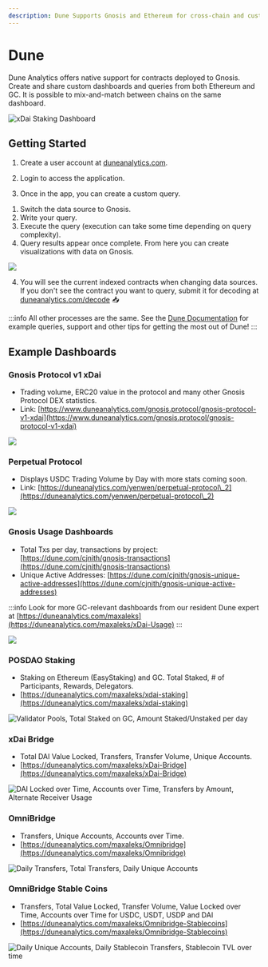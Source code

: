 ```yaml
---
description: Dune Supports Gnosis and Ethereum for cross-chain and custom dashboards
---
```


# Dune

Dune Analytics offers native support for contracts deployed to Gnosis. Create and share custom dashboards and queries from both Ethereum and GC. It is possible to mix-and-match between chains on the same dashboard.

![xDai Staking Dashboard](/img/tools/dune1.png)

## Getting Started

1) Create a user account at [duneanalytics.com](https://www.duneanalytics.com/).

2) Login to access the application.

3) Once in the app, you can create a custom query.

1. Switch the data source to Gnosis.
2. Write your query.
3. Execute the query (execution can take some time depending on query complexity).
4. Query results appear once complete. From here you can create visualizations with data on Gnosis.

![](/img/tools/dune4.png)

4) You will see the current indexed contracts when changing data sources. If you don't see the contract you want to query, submit it for decoding at [duneanalytics.com/decode](https://www.duneanalytics.com/decode) 📥

:::info
All other processes are the same. See the [Dune Documentation](https://hackmd.io/k71ZUSTxQVKGqOcvR6OXnw) for example queries, support and other tips for getting the most out of Dune!
:::

## Example Dashboards

### Gnosis Protocol v1 xDai

* Trading volume, ERC20 value in the protocol and many other Gnosis Protocol DEX statistics.
* Link: [https://www.duneanalytics.com/gnosis.protocol/gnosis-protocol-v1-xdai](https://www.duneanalytics.com/gnosis.protocol/gnosis-protocol-v1-xdai)

![](/img/tools/gnosis-protocol.png)

### Perpetual Protocol

* Displays USDC Trading Volume by Day with more stats coming soon.
* Link: [https://duneanalytics.com/yenwen/perpetual-protocol\_2](https://duneanalytics.com/yenwen/perpetual-protocol\_2)

![](</img/tools/perpetual-on-dune.png>)

### Gnosis Usage Dashboards

* Total Txs per day, transactions by project: [https://dune.com/cjnith/gnosis-transactions](https://dune.com/cjnith/gnosis-transactions)
* Unique Active Addresses: [https://dune.com/cjnith/gnosis-unique-active-addresses](https://dune.com/cjnith/gnosis-unique-active-addresses)

:::info
Look for more GC-relevant dashboards from our resident Dune expert at [https://duneanalytics.com/maxaleks](https://duneanalytics.com/maxaleks/xDai-Usage)
:::

![](</img/tools/tx-day-2.png>)

### POSDAO Staking

* Staking on Ethereum (EasyStaking) and GC. Total Staked, # of Participants, Rewards, Delegators.
* [https://duneanalytics.com/maxaleks/xdai-staking](https://duneanalytics.com/maxaleks/xdai-staking)

![Validator Pools, Total Staked on GC, Amount Staked/Unstaked per day](/img/tools/xdai-staking.png)

### xDai Bridge

* Total DAI Value Locked, Transfers, Transfer Volume, Unique Accounts.
* [https://duneanalytics.com/maxaleks/xDai-Bridge](https://duneanalytics.com/maxaleks/xDai-Bridge)

![DAI Locked over Time, Accounts over Time, Transfers by Amount, Alternate Receiver Usage](/img/tools/xdai-bridge.png)

### OmniBridge

* Transfers, Unique Accounts, Accounts over Time.
* [https://duneanalytics.com/maxaleks/Omnibridge](https://duneanalytics.com/maxaleks/Omnibridge)

![Daily Transfers, Total Transfers, Daily Unique Accounts](/img/tools/omnibridge.png)

### OmniBridge Stable Coins

* Transfers, Total Value Locked, Transfer Volume, Value Locked over Time, Accounts over Time for USDC, USDT, USDP and DAI
* [https://duneanalytics.com/maxaleks/Omnibridge-Stablecoins](https://duneanalytics.com/maxaleks/Omnibridge-Stablecoins)

![Daily Unique Accounts, Daily Stablecoin Transfers, Stablecoin TVL over time](/img/tools/stablecoins.png)